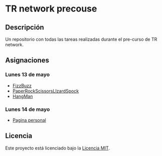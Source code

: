 # TR network precouse

## Descripción

Un repositorio con todas las tareas realizadas durante el pre-curso de TR network.

## Asignaciones

### Lunes 13 de mayo
- [FizzBuzz](./tarea_1/FizzBuzz.java)
- [PaperRockScissorsLIzardSpock](./tarea_1/PaperRockScissorsLIzardSpock.java)
- [HangMan](./tarea_1/HangMan.java)

### Lunes 14 de mayo
- [Pagina personal](./tarea_2/index.html)

## Licencia

Este proyecto está licenciado bajo la [Licencia MIT](./LICENSE).